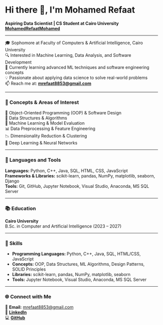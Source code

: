 # Hi there 👋, I'm Mohamed Refaat  
**Aspiring Data Scientist | CS Student at Cairo University**  
[**MohamedRefaatMohamed**](https://github.com/Mohamed-Refaat-05)

---

🎓 Sophomore at Faculty of Computers & Artificial Intelligence, Cairo University  
🔍 Interested in Machine Learning, Data Analysis, and Software Development  
🌱 Currently learning advanced ML techniques and software engineering concepts  
💡 Passionate about applying data science to solve real-world problems  
📫 Reach me at: **mrefaat8853@gmail.com**

---

### 🔹 Concepts & Areas of Interest

🚀 Object-Oriented Programming (OOP) & Software Design  
📌 Data Structures & Algorithms  
🧪 Machine Learning & Model Evaluation  
📊 Data Preprocessing & Feature Engineering  
📉 Dimensionality Reduction & Clustering  
🧠 Deep Learning & Neural Networks  

---

### 🔧 Languages and Tools

**Languages:** Python, C++, Java, SQL, HTML, CSS, JavaScript  
**Frameworks & Libraries:** scikit-learn, pandas, NumPy, matplotlib, seaborn, Django  
**Tools:** Git, GitHub, Jupyter Notebook, Visual Studio, Anaconda, MS SQL Server  

---

### 📚 Education

**Cairo University**  
B.Sc. in Computer and Artificial Intelligence (2023 – 2027)

---

### 🧠 Skills

- **Programming Languages:** Python, C++, Java, SQL, HTML/CSS, JavaScript  
- **Concepts:** OOP, Data Structures, ML Algorithms, Design Patterns, SOLID Principles  
- **Libraries:** scikit-learn, pandas, NumPy, matplotlib, seaborn  
- **Tools:** Jupyter Notebook, Visual Studio, Anaconda, MS SQL Server

---

### 🌐 Connect with Me

📧 **Email:** mrefaat8853@gmail.com  
💼 [**LinkedIn**](https://www.linkedin.com/in/mohamed-refaat-ba5111307)  
💻 [**GitHub**](https://github.com/Mohamed-Refaat-05)
